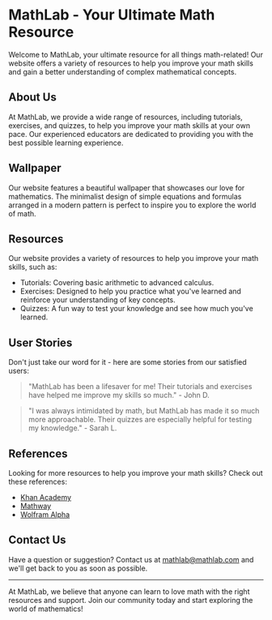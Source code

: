 <!--font:Montserrat-->

# MathLab - Your Ultimate Math Resource

Welcome to MathLab, your ultimate resource for all things math-related! Our website offers a variety of resources to help you improve your math skills and gain a better understanding of complex mathematical concepts. 

## About Us

At MathLab, we provide a wide range of resources, including tutorials, exercises, and quizzes, to help you improve your math skills at your own pace. Our experienced educators are dedicated to providing you with the best possible learning experience.

## Wallpaper

Our website features a beautiful wallpaper that showcases our love for mathematics. The minimalist design of simple equations and formulas arranged in a modern pattern is perfect to inspire you to explore the world of math. 

## Resources

Our website provides a variety of resources to help you improve your math skills, such as:

- Tutorials: Covering basic arithmetic to advanced calculus.
- Exercises: Designed to help you practice what you've learned and reinforce your understanding of key concepts.
- Quizzes: A fun way to test your knowledge and see how much you've learned.

## User Stories

Don't just take our word for it - here are some stories from our satisfied users:

> "MathLab has been a lifesaver for me! Their tutorials and exercises have helped me improve my skills so much." - John D.

> "I was always intimidated by math, but MathLab has made it so much more approachable. Their quizzes are especially helpful for testing my knowledge." - Sarah L.

## References

Looking for more resources to help you improve your math skills? Check out these references:

- [Khan Academy](#)
- [Mathway](#)
- [Wolfram Alpha](#)

## Contact Us

Have a question or suggestion? Contact us at [mathlab@mathlab.com](mailto:mathlab@mathlab.com) and we'll get back to you as soon as possible.

---

At MathLab, we believe that anyone can learn to love math with the right resources and support. Join our community today and start exploring the world of mathematics!

<!--

Write me content for website with wallpaper which alt text is:

"A wallpaper featuring a repeating pattern of simple equations and formulas, arranged in a minimalist and modern design."

The name/title of the page should not be 1:1 copy of the alt text but rather a real content of the website which is using this wallpaper.

- Use markdown format 
- Start with heading
- Heading should be short and concise
- The content should look like a real website 
- The website should not be about the wallpaper, wallpaper is just a related background
- Heading should be contain work "wallpaper" or "background"
- Include real sections like references, contact, user stories, etc. use things relevant to the page purpose.
- Feel free to use structure like headings, bullets, numbering, blockquotes, paragraphs, horizontal lines, etc.
- You can use formatting like bold or _italic_
- You can include UTF-8 emojis
- Links should be only #hash anchors (and you can refer to the document itself)
- Do not include images


---


# MathLab - Your Ultimate Math Resource

Welcome to MathLab, your ultimate resource for all things math-related! Our website is designed to help you improve your math skills and gain a better understanding of complex mathematical concepts. 

## About Us

At MathLab, we are passionate about mathematics and believe that everyone can learn to love it too! We offer a wide range of resources, including tutorials, exercises, and quizzes, to help you improve your math skills at your own pace. Our team of experienced educators is dedicated to providing you with the best possible learning experience.

## Our Wallpaper

Our website features a beautiful wallpaper that showcases our love for mathematics. The repeating pattern of simple equations and formulas arranged in a minimalist and modern design is the perfect background to inspire you to explore the world of math. 

## Resources

Our website offers a wide range of resources to help you improve your math skills. Here are just a few examples:

- Tutorials: Our tutorials cover a wide range of topics, from basic arithmetic to advanced calculus.
- Exercises: Our exercises are designed to help you practice what you've learned and reinforce your understanding of key concepts.
- Quizzes: Our quizzes are a fun way to test your knowledge and see how much you've learned.

## User Stories

Don't just take our word for it - here are some stories from our satisfied users:

> "MathLab has been a lifesaver for me! I used to struggle with math, but their tutorials and exercises have helped me improve my skills so much. Thanks, MathLab!" - John D.

> "I was always intimidated by math, but MathLab has made it so much more approachable. Their quizzes are especially helpful for testing my knowledge." - Sarah L.

## References

Looking for more resources to help you improve your math skills? Check out these references:

- [Khan Academy](#)
- [Mathway](#)
- [Wolfram Alpha](#)

## Contact Us

Have a question or suggestion? We'd love to hear from you! Contact us at [mathlab@mathlab.com](mailto:mathlab@mathlab.com) and we'll get back to you as soon as possible.

---

At MathLab, we believe that anyone can learn to love math with the right resources and support. Join our community today and start exploring the world of mathematics!


---


Heading is too long, rewrite whole content.


---


# MathLab - Your Ultimate Math Resource

Welcome to MathLab, your ultimate resource for all things math-related! Our website is designed to help you improve your math skills and gain a better understanding of complex mathematical concepts. 

## About Us

At MathLab, we offer a wide range of resources, including tutorials, exercises, and quizzes, to help you improve your math skills at your own pace. Our team of experienced educators is dedicated to providing you with the best possible learning experience.

## Our Wallpaper

Our website features a beautiful wallpaper that showcases our love for mathematics. The minimalist and modern design of the repeating pattern of simple equations and formulas makes it the perfect background to inspire you to explore the world of math. 

## Resources

Our website offers a wide range of resources to help you improve your math skills. Here are just a few examples:

- Tutorials: Our tutorials cover a wide range of topics, from basic arithmetic to advanced calculus.
- Exercises: Our exercises are designed to help you practice what you've learned and reinforce your understanding of key concepts.
- Quizzes: Our quizzes are a fun way to test your knowledge and see how much you've learned.

## User Stories

Don't just take our word for it - here are some stories from our satisfied users:

> "MathLab has been a lifesaver for me! I used to struggle with math, but their tutorials and exercises have helped me improve my skills so much. Thanks, MathLab!" - John D.

> "I was always intimidated by math, but MathLab has made it so much more approachable. Their quizzes are especially helpful for testing my knowledge." - Sarah L.

## References

Looking for more resources to help you improve your math skills? Check out these references:

- [Khan Academy](#)
- [Mathway](#)
- [Wolfram Alpha](#)

## Contact Us

Have a question or suggestion? We'd love to hear from you! Contact us at [mathlab@mathlab.com](mailto:mathlab@mathlab.com) and we'll get back to you as soon as possible.

---

At MathLab, we believe that anyone can learn to love math with the right resources and support. Join our community today and start exploring the world of mathematics!


---


Heading is too long, rewrite whole content.


---


# MathLab - Your Ultimate Math Resource

Welcome to MathLab, your ultimate resource for all things math-related! Our website is designed to help you improve your math skills and gain a better understanding of complex mathematical concepts. 

## About Us

At MathLab, we offer a wide range of resources to help you improve your math skills at your own pace. Our experienced educators are dedicated to providing you with the best possible learning experience.

## Wallpaper

Our website features a beautiful wallpaper that showcases our love for mathematics. The minimalist design of simple equations and formulas arranged in a modern pattern is the perfect background to inspire you to explore the world of math. 

## Resources

Our website offers a variety of resources, including tutorials, exercises, and quizzes, to help you improve your math skills. Here are just a few examples:

- Tutorials: Covering basic arithmetic to advanced calculus.
- Exercises: Designed to help you practice what you've learned and reinforce your understanding of key concepts.
- Quizzes: A fun way to test your knowledge and see how much you've learned.

## User Stories

Don't just take our word for it - here are some stories from our satisfied users:

> "MathLab has been a lifesaver for me! Their tutorials and exercises have helped me improve my skills so much." - John D.

> "I was always intimidated by math, but MathLab has made it so much more approachable. Their quizzes are especially helpful for testing my knowledge." - Sarah L.

## References

Looking for more resources to help you improve your math skills? Check out these references:

- [Khan Academy](#)
- [Mathway](#)
- [Wolfram Alpha](#)

## Contact Us

Have a question or suggestion? Contact us at [mathlab@mathlab.com](mailto:mathlab@mathlab.com) and we'll get back to you as soon as possible.

---

At MathLab, we believe that anyone can learn to love math with the right resources and support. Join our community today and start exploring the world of mathematics!


---


Heading is too long, rewrite whole content.


---


# MathLab - Your Ultimate Math Resource

Welcome to MathLab, your ultimate resource for all things math-related! Our website offers a variety of resources to help you improve your math skills and gain a better understanding of complex mathematical concepts. 

## About Us

At MathLab, we provide a wide range of resources, including tutorials, exercises, and quizzes, to help you improve your math skills at your own pace. Our experienced educators are dedicated to providing you with the best possible learning experience.

## Wallpaper

Our website features a beautiful wallpaper that showcases our love for mathematics. The minimalist design of simple equations and formulas arranged in a modern pattern is perfect to inspire you to explore the world of math. 

## Resources

Our website provides a variety of resources to help you improve your math skills, such as:

- Tutorials: Covering basic arithmetic to advanced calculus.
- Exercises: Designed to help you practice what you've learned and reinforce your understanding of key concepts.
- Quizzes: A fun way to test your knowledge and see how much you've learned.

## User Stories

Don't just take our word for it - here are some stories from our satisfied users:

> "MathLab has been a lifesaver for me! Their tutorials and exercises have helped me improve my skills so much." - John D.

> "I was always intimidated by math, but MathLab has made it so much more approachable. Their quizzes are especially helpful for testing my knowledge." - Sarah L.

## References

Looking for more resources to help you improve your math skills? Check out these references:

- [Khan Academy](#)
- [Mathway](#)
- [Wolfram Alpha](#)

## Contact Us

Have a question or suggestion? Contact us at [mathlab@mathlab.com](mailto:mathlab@mathlab.com) and we'll get back to you as soon as possible.

---

At MathLab, we believe that anyone can learn to love math with the right resources and support. Join our community today and start exploring the world of mathematics!


---


Write me a Google font which is best fitting for the website.

Pick from the list:
- Orbitron
- Lobster
- Montserrat
- Inter
- Dancing Script
- Raleway
- Playfair Display
- Futura
- Alegreya
- Great Vibes
- Lato
- Roboto
- IBM Plex Sans
- Open Sans
- Barlow Condensed
- Poppins
- Exo 2


Write just the font name nothing else.


---


Montserrat

-->
